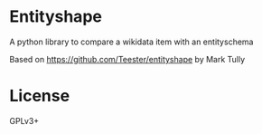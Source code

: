 # Entityshape
A python library to compare a wikidata item with an entityschema

Based on https://github.com/Teester/entityshape by Mark Tully

# License
GPLv3+